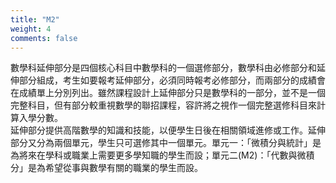 ```yaml
---  
title: "M2"  
weight: 4  
comments: false
---  
```

數學科延伸部分是四個核心科目中數學科的一個選修部分，數學科由必修部分和延伸部分組成，考生如要報考延伸部分，必須同時報考必修部分，而兩部分的成績會在成績單上分別列出。雖然課程設計上延伸部分只是數學科的一部分，並不是一個完整科目，但有部分較重視數學的聯招課程，容許將之視作一個完整選修科目來計算入學分數。  
延伸部分提供高階數學的知識和技能，以便學生日後在相關領域進修或工作。延伸部分又分為兩個單元，學生只可選修其中一個單元。單元一：「微積分與統計」是為將來在學科或職業上需要更多學知職的學生而設；單元二(M2)：「代數與微積分」是為希望從事與數學有關的職業的學生而設。